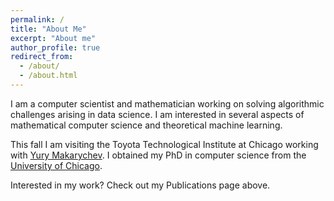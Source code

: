 ```yaml
---
permalink: /
title: "About Me"
excerpt: "About me"
author_profile: true
redirect_from:
  - /about/
  - /about.html
---
```


I am a computer scientist and mathematician working on solving algorithmic challenges arising in data science. I am interested in several aspects of mathematical computer science and theoretical machine learning.

This fall I am visiting the Toyota Technological Institute at Chicago working with [Yury Makarychev](https://home.ttic.edu/~yury/). I obtained my PhD in computer science from the [University of Chicago](https://www.uchicago.edu/). 

Interested in my work? Check out my Publications page above.

<!--I am a PhD candidate in the department of Computer Science at the [University of Chicago](https://www.uchicago.edu/), working on designing algorithms for problems arising in Data Science. I am interested in several aspects of Mathematical Computer Science and Theoretical Machine Learning.-->

<!--I am lucky to be mentored by [Yury Makarychev](https://home.ttic.edu/~yury/), [Lorenzo Orecchia](https://www.orecchia.net), and [Ali Vakilian](http://www.mit.edu/~vakilian/).-->
<!--

-->